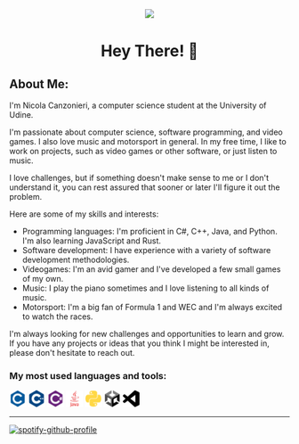 <div id="header" align="center">
  <img src="https://blush.design/api/download?shareUri=gOQmDIbiN6fKcRiU&c=Skin_0%7Eedb98a&w=800&h=800&fm=png" width="150"/>
</div>

<h1 align="center">
  Hey There! 👋
</h1>

## About Me:

I'm Nicola Canzonieri, a computer science student at the University of Udine. 

I'm passionate about computer science, software programming, and video games. I also love music and motorsport in general.
In my free time, I like to work on projects, such as video games or other software, or just listen to music. 

I love challenges, but if something doesn't make sense to me or I don't understand it, you can rest assured that sooner or later I'll figure it out the problem.

Here are some of my skills and interests:

* Programming languages: I'm proficient in C#, C++, Java, and Python. I'm also learning JavaScript and Rust.
* Software development: I have experience with a variety of software development methodologies.
* Videogames: I'm an avid gamer and I've developed a few small games of my own.
* Music: I play the piano sometimes and I love listening to all kinds of music.
* Motorsport: I'm a big fan of Formula 1 and WEC and I'm always excited to watch the races.


I'm always looking for new challenges and opportunities to learn and grow. If you have any projects or ideas that you think I might be interested in, please don't hesitate to reach out.


### My most used languages and tools:
<div>
  <img src="https://github.com/devicons/devicon/blob/master/icons/c/c-plain.svg" width="30"/>
  <img src="https://github.com/devicons/devicon/blob/master/icons/cplusplus/cplusplus-plain.svg" width="30"/>
  <img src="https://github.com/devicons/devicon/blob/master/icons/csharp/csharp-plain.svg" width="30"/>
  <img src="https://github.com/devicons/devicon/blob/master/icons/java/java-plain-wordmark.svg" width="30"/>
  <img src="https://github.com/devicons/devicon/blob/master/icons/python/python-plain.svg" width="30"/>
  <img src="https://github.com/devicons/devicon/blob/master/icons/unity/unity-original.svg" width="30"/>
  <img src="https://github.com/devicons/devicon/blob/master/icons/vscode/vscode-plain.svg" width="30"/>
</div>

---

[![spotify-github-profile](https://spotify-github-profile.vercel.app/api/view?uid=ddecxewat5jk5h2mcbne1a4p9&cover_image=true&theme=default&show_offline=false&background_color=121212&interchange=false&bar_color_cover=true)](https://github.com/kittinan/spotify-github-profile)

<!--
**nicolacanzonieri/nicolacanzonieri** is a ✨ _special_ ✨ repository because its `README.md` (this file) appears on your GitHub profile.

Here are some ideas to get you started:

- 🔭 I’m currently working on ...
- 🌱 I’m currently learning ...
- 👯 I’m looking to collaborate on ...
- 🤔 I’m looking for help with ...
- 💬 Ask me about ...
- 📫 How to reach me: ...
- 😄 Pronouns: ...
- ⚡ Fun fact: ...
-->
